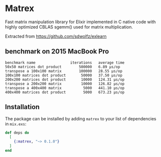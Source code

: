 # Matrex

Fast matrix manipulation library for Elixir implemented in C native code with highly optimized CBLAS sgemm() used for matrix multiplication.

Extracted from https://github.com/sdwolfz/exlearn

## benchmark on 2015 MacBook Pro

```
benchmark name                iterations   average time
50x50 matrices dot product        500000   6.89 µs/op
transpose a 100x100 matrix        100000   28.55 µs/op
100x100 matrices dot product       50000   37.50 µs/op
200x200 matrices dot product       10000   124.31 µs/op
transpose a 200x200 matrix         10000   126.82 µs/op
transpose a 400x400 matrix          5000   441.10 µs/op
400x400 matrices dot product        5000   673.23 µs/op
```

## Installation

The package can be installed
by adding `matrex` to your list of dependencies in `mix.exs`:

```elixir
def deps do
  [
    {:matrex, "~> 0.1.0"}
  ]
end
```
